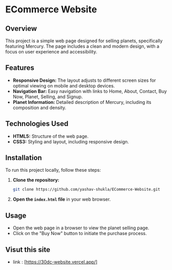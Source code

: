 # ECommerce Website

## Overview
This project is a simple web page designed for selling planets, specifically featuring Mercury. The page includes a clean and modern design, with a focus on user experience and accessibility.

## Features
- **Responsive Design:** The layout adjusts to different screen sizes for optimal viewing on mobile and desktop devices.
- **Navigation Bar:** Easy navigation with links to Home, About, Contact, Buy Now, Planet, Selling, and Signup.
- **Planet Information:** Detailed description of Mercury, including its composition and density.

## Technologies Used
- **HTML5:** Structure of the web page.
- **CSS3:** Styling and layout, including responsive design.

## Installation
To run this project locally, follow these steps:

1. **Clone the repository:**
   ```bash
   git clone https://github.com/yashav-shukla/ECommerce-Website.git
   ```

2. **Open the `index.html` file** in your web browser.

## Usage
- Open the web page in a browser to view the planet selling page.
- Click on the "Buy Now" button to initiate the purchase process.

## Visut this site

- link : [https://30dc-website.vercel.app/]



